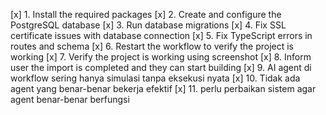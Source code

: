 
[x] 1. Install the required packages
[x] 2. Create and configure the PostgreSQL database
[x] 3. Run database migrations
[x] 4. Fix SSL certificate issues with database connection
[x] 5. Fix TypeScript errors in routes and schema
[x] 6. Restart the workflow to verify the project is working
[x] 7. Verify the project is working using screenshot
[x] 8. Inform user the import is completed and they can start building
[x] 9. AI agent di workflow sering hanya simulasi tanpa eksekusi nyata
[x] 10. Tidak ada agent yang benar-benar bekerja efektif
[x] 11. perlu perbaikan sistem agar agent benar-benar berfungsi